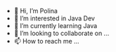 - 👋 Hi, I’m Polina
- 👀 I’m interested in Java Dev
- 🌱 I’m currently learning Java
- 💞️ I’m looking to collaborate on ...
- 📫 How to reach me ...

<!---
zolopoly/zolopoly is a ✨ special ✨ repository because its `README.md` (this file) appears on your GitHub profile.
You can click the Preview link to take a look at your changes.
--->
